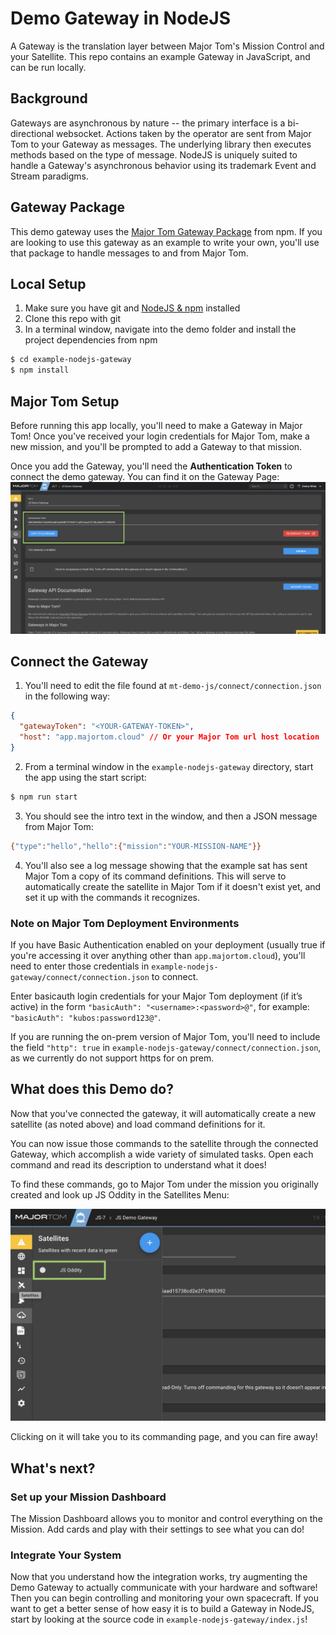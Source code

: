 # Demo Gateway in NodeJS
A Gateway is the translation layer between Major Tom's Mission Control and your Satellite. This repo contains an example Gateway in JavaScript, and can be run locally.

## Background
Gateways are asynchronous by nature -- the primary interface is a bi-directional websocket. Actions taken by the operator are sent from Major Tom to your Gateway as messages. The underlying library then executes methods based on the type of message. NodeJS is uniquely suited to handle a Gateway's asynchronous behavior using its trademark Event and Stream paradigms.

## Gateway Package
This demo gateway uses the [Major Tom Gateway Package](https://npmjs.com/package/majortom-gateway) from npm. If you are looking to use this gateway as an example to write your own, you'll use that package to handle messages to and from Major Tom.


## Local Setup
1. Make sure you have git and [NodeJS & npm](https://nodejs.org) installed
2. Clone this repo with git
3. In a terminal window, navigate into the demo folder and install the project dependencies from npm
```sh
$ cd example-nodejs-gateway
$ npm install
```

## Major Tom Setup
Before running this app locally, you'll need to make a Gateway in Major Tom! Once you've received your login credentials for Major Tom, make a new mission, and you'll be prompted to add a Gateway to that mission.

Once you add the Gateway, you'll need the **Authentication Token** to connect the demo gateway. You can find it on the Gateway Page:
![Gateway Page](assets/gateway_page.png "Gateway Page in Major Tom")

## Connect the Gateway
1. You'll need to edit the file found at `mt-demo-js/connect/connection.json` in the following way:
```json
{
  "gatewayToken": "<YOUR-GATEWAY-TOKEN>",
  "host": "app.majortom.cloud" // Or your Major Tom url host location
}
```
2. From a terminal window in the `example-nodejs-gateway` directory, start the app using the start script:
```sh
$ npm run start
```
3. You should see the intro text in the window, and then a JSON message from Major Tom:
```sh
{"type":"hello","hello":{"mission":"YOUR-MISSION-NAME"}}
```
4. You'll also see a log message showing that the example sat has sent Major Tom a copy of its command definitions. This will serve to automatically create the satellite in Major Tom if it doesn't exist yet, and set it up with the commands it recognizes.

### Note on Major Tom Deployment Environments
If you have Basic Authentication enabled on your deployment (usually true if you're accessing it over anything other than `app.majortom.cloud`), you'll need to enter those credentials in `example-nodejs-gateway/connect/connection.json` to connect.

Enter basicauth login credentials for your Major Tom deployment (if it’s active) in the form `"basicAuth": "<username>:<password>@"`, for example: `"basicAuth": "kubos:password123@"`.

If you are running the on-prem version of Major Tom, you'll need to include the field `"http": true` in `example-nodejs-gateway/connect/connection.json`, as we currently do not support https for on prem.

## What does this Demo do?
Now that you've connected the gateway, it will automatically create a new satellite (as noted above) and load command definitions for it.

You can now issue those commands to the satellite through the connected Gateway, which accomplish a wide variety of simulated tasks. Open each command and read its description to understand what it does!

To find these commands, go to Major Tom under the mission you originally created and look up JS Oddity in the Satellites Menu:

![Satellites Menu](assets/satellites_menu.png "Satellites Menu in Major Tom")

Clicking on it will take you to its commanding page, and you can fire away!

## What's next?
### Set up your Mission Dashboard
The Mission Dashboard allows you to monitor and control everything on the Mission. Add cards and play with their settings to see what you can do!

### Integrate Your System
Now that you understand how the integration works, try augmenting the Demo Gateway to actually communicate with your hardware and software! Then you can begin controlling and monitoring your own spacecraft. If you want to get a better sense of how easy it is to build a Gateway in NodeJS, start by looking at the source code in `example-nodejs-gateway/index.js`!
